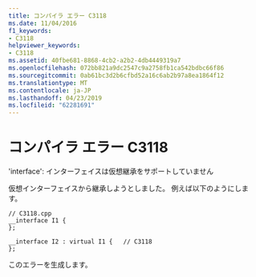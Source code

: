 ```yaml
---
title: コンパイラ エラー C3118
ms.date: 11/04/2016
f1_keywords:
- C3118
helpviewer_keywords:
- C3118
ms.assetid: 40fbe681-8868-4cb2-a2b2-4db4449319a7
ms.openlocfilehash: 072bb821a9dc2547c9a2758fb1ca542bdbc66f86
ms.sourcegitcommit: 0ab61bc3d2b6cfbd52a16c6ab2b97a8ea1864f12
ms.translationtype: MT
ms.contentlocale: ja-JP
ms.lasthandoff: 04/23/2019
ms.locfileid: "62281691"
---
```

# <a name="compiler-error-c3118"></a>コンパイラ エラー C3118

'interface': インターフェイスは仮想継承をサポートしていません

仮想インターフェイスから継承しようとしました。 例えば以下のようにします。

```
// C3118.cpp
__interface I1 {
};

__interface I2 : virtual I1 {   // C3118
};
```

このエラーを生成します。